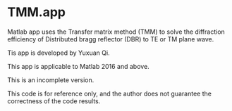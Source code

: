# TMM.app
Matlab app uses the Transfer matrix method (TMM) to solve the diffraction efficiency of Distributed bragg reflector (DBR) to TE or TM plane wave.

Tis app is developed by Yuxuan Qi.

This app is applicable to Matlab 2016 and above.

This is an incomplete version.

This code is for reference only, and the author does not guarantee the correctness of the code results.
